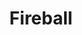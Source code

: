 ---
title: "Fireball"
index: "fireball"
permalink: /spells/fireball/
tags:
  - Spell
  - 3rd Level
  - Evocation
  - Damage
  - Fire
available_for:
  - Sorcerer
  - Wizard
level: "3rd Level"
school: "Evocation"
range: "150 ft"
area: "20 ft"
shape: "Sphere"
comp:
  - V
  - S
  - M
material: "a tiny ball of bat guano and sulfur."
attack: "DEX Save"
effect: "Fire"
description: |
  A bright streak flashes from your pointing finger to a point you choose within range and then blossoms with a low roar into an explosion of flame. Each creature in a 20-foot-radius sphere centered on that point must make a dexterity saving throw. A target takes 8d6 fire damage on a failed save, or half as much damage on a successful one.

  The fire spreads around corners. It ignites flammable objects in the area that aren't being worn or carried.

  **At higher levels.** When you cast this spell using a spell slot of 4th level or higher, the damage increases by 1d6 for each slot level above 3rd.
excerpt: "A bright streak flashes from your pointing finger to a point you choose within range and then blossoms with a low roar into an explosion of flame."
source: "Basic Rules"
---